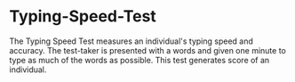 # Typing-Speed-Test

The Typing Speed Test measures an individual's typing speed and accuracy. The test-taker is presented with a words and given one minute to type as much of the words as possible. This test generates score of an individual.
